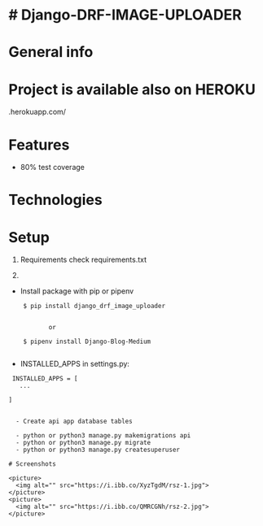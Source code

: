 # # Django-DRF-IMAGE-UPLOADER




# General info


# Project is available also on HEROKU 

.herokuapp.com/

# Features

- 80% test coverage

# Technologies


# Setup

1. Requirements
    check requirements.txt

4. 
  - Install package with pip or pipenv
  
  ```
      $ pip install django_drf_image_uploader
   
  ```
  
               or 
  ```
      $ pipenv install Django-Blog-Medium
   
  ```             
  - INSTALLED_APPS in settings.py:

   ```
    INSTALLED_APPS = [
      ...

  ]
 ```


```
        
  - Create api app database tables

  - python or python3 manage.py makemigrations api
  - python or python3 manage.py migrate
  - python or python3 manage.py createsuperuser
  
# Screenshots

<picture>
  <img alt="" src="https://i.ibb.co/XyzTgdM/rsz-1.jpg">
</picture>
<picture>
  <img alt="" src="https://i.ibb.co/QMRCGNh/rsz-2.jpg">
</picture>

